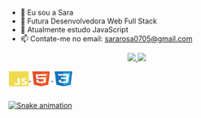 - 👋 Eu sou a Sara
- 🎯 Futura Desenvolvedora Web Full Stack
- 🌱 Atualmente estudo JavaScript
- 📫 Contate-me no email: sararosa0705@gmail.com


<div align="center">
  <a href="https://github.com/sara-rosa">
  <img height="150em" src="https://github-readme-stats.vercel.app/api?username=sara-rosa&show_icons=true&theme=synthwave&include_all_commits=true&count_private=true"/>
  <img height="150em" src="https://github-readme-stats.vercel.app/api/top-langs/?username=sara-rosa&layout=compact&langs_count=7&theme=synthwave"/>
</div>
  
<div style="display: inline_block"><br>
   <img align="center" alt="Rafa-Js" height="30" width="40" src="https://raw.githubusercontent.com/devicons/devicon/master/icons/javascript/javascript-plain.svg">
   <img align="center" alt="Rafa-HTML" height="30" width="40" src="https://raw.githubusercontent.com/devicons/devicon/master/icons/html5/html5-original.svg">
   <img align="center" alt="Rafa-CSS" height="30" width="40" src="https://raw.githubusercontent.com/devicons/devicon/master/icons/css3/css3-original.svg">
 </div>
  
  ##
  
  ![Snake animation](https://github.com/sara-rosa/sara-rosa/blob/output/github-contribution-grid-snake.svg)
  
  
